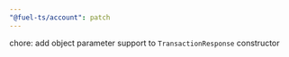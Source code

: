 ```yaml
---
"@fuel-ts/account": patch
---
```


chore: add object parameter support to `TransactionResponse` constructor
